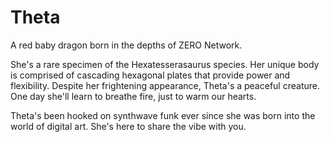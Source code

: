 # Theta

A red baby dragon born in the depths of ZERO Network.

She's a rare specimen of the Hexatesserasaurus species.
Her unique body is comprised of cascading hexagonal plates that provide power and flexibility.
Despite her frightening appearance, Theta's a peaceful creature.
One day she'll learn to breathe fire, just to warm our hearts.

Theta's been hooked on synthwave funk ever since she was born into the world of digital art.
She's here to share the vibe with you.
